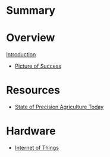 # Summary

# Overview
[ Introduction ](./Introduction.md)
- [ Picture of Success ](./PictureOfSuccess.md)

# Resources
- [ State of Precision Agriculture Today ](./)

# Hardware
- [ Internet of Things ](./)
